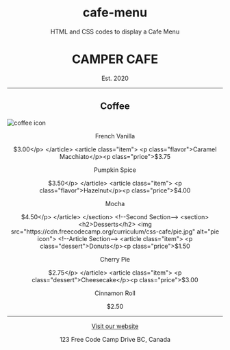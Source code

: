 # cafe-menu
HTML and CSS codes to display a Cafe Menu

<!DOCTYPE html>
<html lang="en">
    <!--CSS code-->
    <style>
        /*CSS code for the Project "Cafe Menu" */
/*h1, h2, p: Coffee*/
h1, h2, p{
    text-align: center;
}

/*h1, h2 fonts*/
h1, h2{
    font-family: Impact, serif; /*fallbacks: in instances where the initial font is not found/available*/
}

/*h1, h2 font-size*/
h1{
    margin-top: 0;
    margin-bottom: 15px;
    font-size: 40px;
}

h2{
    font-size: 30px;
}

/*to style Est. 2020*/
.established{
    font-style: italic;
}

/*Coffee Image*/
img{
    display: block;
    margin-top: -25px;
    margin-left: auto;
    margin-right: auto;
}

hr{
    height: 2px; /*border-width default value is 1px for all edges*/
    background-color: brown;
    border-color: brown; /*Edges, borders of the hr*/
}

/*For second hr*/
.bottom-line{
    margin-top: 25px;
}

/*Body*/
body{
    background-image: url(https://cdn.freecodecamp.org/curriculum/css-cafe/beans.jpg);
    font-family: sans-serif;
    padding: 20px;
}

/*Id=Menu*/
.menu{
    max-width: 500px; /*sets this div to make it 80% the width of body, not the div*/
    background-color: burlywood;
    /*To center horizontally within the body element*/
    margin-left: auto;
    margin-right: auto;
    padding: 20px;
}

.dessert, .flavor{
    text-align: left;
    width: 75%;
}

.price{
    text-align: right;
    width: 25%;
}

    /*p behave as inline elements*/
.item p{
    font-size: 18px;
    display: inline-block;
    margin-top: 5px;
    margin-bottom: 5px;
}

/*Footer*/
footer{
    font-size: 14px;
}

footer a:visited{ /*when a webpage has being visited*/
    color: black;
}

footer a:hover{
    color: brown;
}

footer a:active{ /*when a link has being clicked*/
    color: brown;
}

a{
    color: black;
}

/*Address*/
.address{
    margin-bottom: 5px;
}
    </style>
    <body>
            <!--Div: For design layout purposes-->
            <!--Main Section-->
            <div class="menu">
            <main>
                <h1>CAMPER CAFE</h1>
                <p class="established">Est. 2020</p>
                <hr>
                <!--First Section-->
                <section>
                    <h2>Coffee</h2>
                    <img src="https://cdn.freecodecamp.org/curriculum/css-cafe/coffee.jpg" alt="coffee icon">
                    <!--Article: contains multiple elements that have related information-->
                      <article class="item">
                        <p class="flavor">French Vanilla</p><p class="price">$3.00</p>
                      </article>
                      <article class="item">
                        <p class="flavor">Caramel Macchiato</p><p class="price">$3.75</p>
                      </article>
                      <article class="item">
                        <p class="flavor">Pumpkin Spice</p><p class="price">$3.50</p>
                      </article>
                      <article class="item">
                        <p class="flavor">Hazelnut</p><p class="price">$4.00</p>
                      </article>
                      <article class="item">
                        <p class="flavor">Mocha</p><p class="price">$4.50</p>
                      </article>
                </section>
                <!--Second Section-->
                <section>
                    <h2>Desserts</h2>
                    <img src="https://cdn.freecodecamp.org/curriculum/css-cafe/pie.jpg" alt="pie icon">
                    <!--Article Section-->
                    <article class="item">
                        <p class="dessert">Donuts</p><p class="price">$1.50</p>
                    </article>
                    <article class="item">
                        <p class="dessert">Cherry Pie</p><p class="price">$2.75</p>
                    </article>
                    <article class="item">
                        <p class="dessert">Cheesecake</p><p class="price">$3.00</p>
                    </article>
                    <article class="item">
                        <p class="dessert">Cinnamon Roll</p><p class="price">$2.50</p>
                    </article>
                </section>
            </main>
            <hr class="bottom-line">
            <!--Footer-->
            <footer>
                <p>
                    <a href="https://www.freecodecamp.org" target="_blank">Visit our website</a>
                </p>
                <p class="address">
                    123 Free Code Camp Drive
                    BC, Canada
                </p>
            </footer>
            </div>
    </body>
</html>
